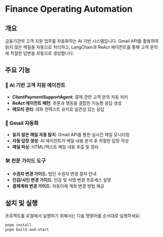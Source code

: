 # Finance Operating Automation

## 개요

금융기관의 고객 지원 업무를 자동화하는 AI 기반 시스템입니다. Gmail API를 활용하여 읽지 않은 메일을 자동으로 처리하고, LangChain과 ReAct 에이전트를 통해 고객 문의에 적절한 답변을 자동으로 생성합니다.

## 주요 기능

### 🤖 AI 기반 고객 지원 에이전트
- **ClientPaymentSupportAgent**: 결제 관련 고객 문의 자동 처리
- **ReAct 에이전트 패턴**: 추론과 행동을 결합한 지능형 응답 생성
- **메모리 관리**: 대화 컨텍스트 유지로 일관성 있는 응답

### 📧 Gmail 자동화
- **읽지 않은 메일 자동 탐지**: Gmail API를 통한 실시간 메일 모니터링
- **자동 답장 생성**: AI 에이전트가 메일 내용 분석 후 적절한 답장 작성
- **메일 파싱**: HTML/텍스트 메일 내용 추출 및 정리

### 🛠️ 전문 가이드 도구
- **수권자 변경 가이드**: 법인 수권자 변경 절차 안내
- **인감/사인 변경 가이드**: 인감 및 서명 변경 프로세스 설명
- **결제계좌 변경 가이드**: 자동이체 계좌 변경 방법 제공

## 설치 및 실행

프로젝트를 로컬에서 실행하기 위해서는 다음 명령어를 순서대로 실행하세요:

```bash
pnpm install
pnpm build-and-start
```